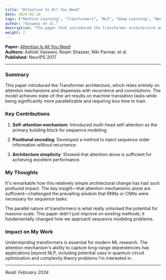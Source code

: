 ```yaml
---
title: "Attention Is All You Need"
date: 2024-02-10
tags: ["Machine Learning", "Transformers", "NLP", "Deep Learning", "Neural Architecture"]
author: "Vaswani et al."
description: "The paper that introduced the Transformer architecture and revolutionized NLP"
weight: 2
---
```


**Paper:** [Attention Is All You Need](https://arxiv.org/abs/1706.03762)  
**Authors:** Ashish Vaswani, Noam Shazeer, Niki Parmar, et al.  
**Published:** NeurIPS 2017

---

### Summary

This paper introduced the Transformer architecture, which relies entirely on attention mechanisms and dispenses with recurrence and convolutions. The model achieves state-of-the-art results on machine translation tasks while being significantly more parallelizable and requiring less time to train.

### Key Contributions

1. **Self-attention mechanism**: Introduced multi-head self-attention as the primary building block for sequence modeling.

2. **Positional encoding**: Developed a method to inject sequence order information without recurrence.

3. **Architecture simplicity**: Showed that attention alone is sufficient for achieving excellent performance.

### My Thoughts

It's remarkable how this relatively simple architectural change has had such profound impact. The key insight—that attention mechanisms alone are sufficient—challenged the prevailing wisdom that RNNs or CNNs were necessary for sequence tasks.

The parallel nature of transformers is what really unlocked the potential for massive scale. This paper didn't just improve on existing methods; it fundamentally changed how we approach sequence modeling problems.

### Impact on My Work

Understanding transformers is essential for modern ML research. The attention mechanism's ability to capture long-range dependencies has applications beyond NLP, including potential uses in quantum circuit optimization and complexity theory problems I'm interested in.

---

*Read: February 2024*
